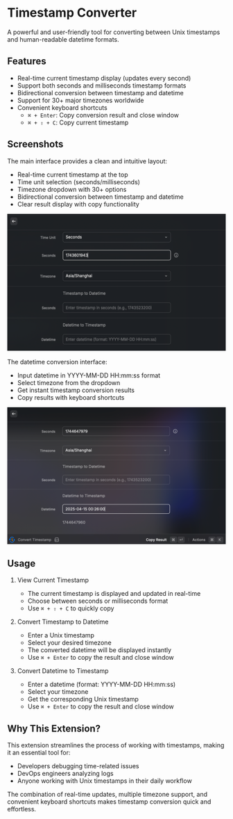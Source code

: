 # Timestamp Converter

A powerful and user-friendly tool for converting between Unix timestamps and human-readable datetime formats.

## Features

- Real-time current timestamp display (updates every second)
- Support both seconds and milliseconds timestamp formats
- Bidirectional conversion between timestamp and datetime
- Support for 30+ major timezones worldwide
- Convenient keyboard shortcuts
  - `⌘ + Enter`: Copy conversion result and close window
  - `⌘ + ⇧ + C`: Copy current timestamp

## Screenshots

The main interface provides a clean and intuitive layout:
- Real-time current timestamp at the top
- Time unit selection (seconds/milliseconds)
- Timezone dropdown with 30+ options
- Bidirectional conversion between timestamp and datetime
- Clear result display with copy functionality

![Main Interface](./metadata/main-interface.png) 

The datetime conversion interface:
- Input datetime in YYYY-MM-DD HH:mm:ss format
- Select timezone from the dropdown
- Get instant timestamp conversion results
- Copy results with keyboard shortcuts

![Datetime Conversion](./metadata/datetime.png)

## Usage

1. View Current Timestamp
   - The current timestamp is displayed and updated in real-time
   - Choose between seconds or milliseconds format
   - Use `⌘ + ⇧ + C` to quickly copy

2. Convert Timestamp to Datetime
   - Enter a Unix timestamp
   - Select your desired timezone
   - The converted datetime will be displayed instantly
   - Use `⌘ + Enter` to copy the result and close window

3. Convert Datetime to Timestamp
   - Enter a datetime (format: YYYY-MM-DD HH:mm:ss)
   - Select your timezone
   - Get the corresponding Unix timestamp
   - Use `⌘ + Enter` to copy the result and close window

## Why This Extension?

This extension streamlines the process of working with timestamps, making it an essential tool for:
- Developers debugging time-related issues
- DevOps engineers analyzing logs
- Anyone working with Unix timestamps in their daily workflow

The combination of real-time updates, multiple timezone support, and convenient keyboard shortcuts makes timestamp conversion quick and effortless.